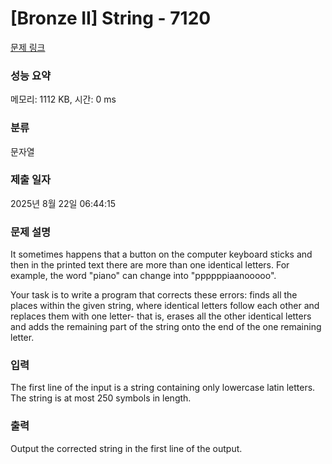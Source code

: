 # [Bronze II] String - 7120 

[문제 링크](https://www.acmicpc.net/problem/7120) 

### 성능 요약

메모리: 1112 KB, 시간: 0 ms

### 분류

문자열

### 제출 일자

2025년 8월 22일 06:44:15

### 문제 설명

<p>It sometimes happens that a button on the computer keyboard sticks and then in the printed text there are more than one identical letters. For example, the word "piano" can change into "ppppppiaanooooo".</p>

<p>Your task is to write a program that corrects these errors: finds all the places within the given string, where identical letters follow each other and replaces them with one letter- that is, erases all the other identical letters and adds the remaining part of the string onto the end of the one remaining letter.</p>

### 입력 

 <p>The first line of the input is a string containing only lowercase latin letters. The string is at most 250 symbols in length.</p>

### 출력 

 <p>Output the corrected string in the first line of the output.</p>

